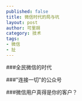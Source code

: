 ```yaml
---
published: false
title: 微信时代的局与坑
layout: post
author: 可里胡 
category: 技术
tags:
- 微信
- 扯
---
```


###全民微信的时代


###"连接一切"的公众号

###微信用户真得是你的客户？

